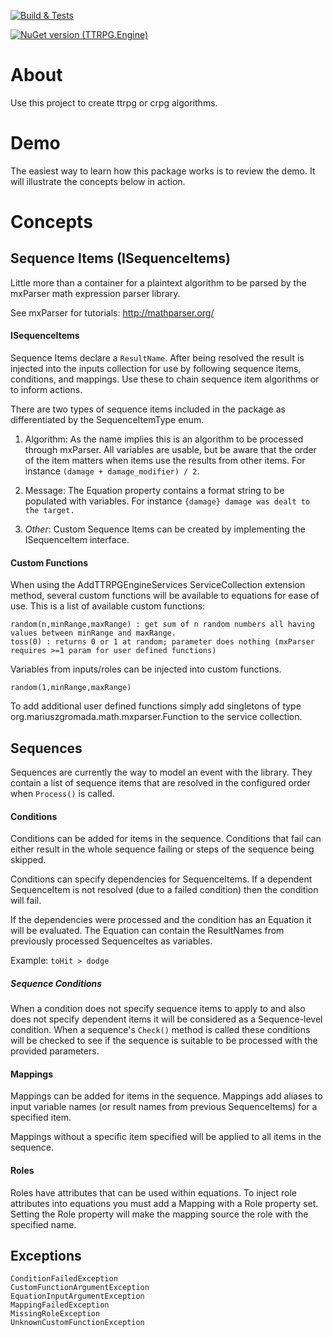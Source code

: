 ﻿[![Build & Tests](https://github.com/timjen3/ttrpg-engine/actions/workflows/dotnet.yml/badge.svg)](https://github.com/timjen3/ttrpg-engine/actions/workflows/dotnet.yml)
 
 [![NuGet version (TTRPG.Engine)](https://img.shields.io/nuget/v/TTRPG.Engine.svg?style=flat-square)](https://www.nuget.org/packages/TTRPG.Engine/)
 
 # About

Use this project to create ttrpg or crpg algorithms.

# Demo

The easiest way to learn how this package works is to review the demo. It will illustrate the concepts below in action.

# Concepts

## Sequence Items (ISequenceItems)

Little more than a container for a plaintext algorithm to be parsed by the mxParser math expression parser library.

See mxParser for tutorials: http://mathparser.org/

#### ISequenceItems

Sequence Items declare a `ResultName`. After being resolved the result is injected into the inputs collection for use by following sequence items, conditions, and mappings. Use these to chain sequence item algorithms or to inform actions.

There are two types of sequence items included in the package as differentiated by the SequenceItemType enum.

1. Algorithm: As the name implies this is an algorithm to be processed through mxParser. All variables are usable, but be aware that the order of the item matters when items use the results from other items. For instance `(damage + damage_modifier) / 2`.

2. Message: The Equation property contains a format string to be populated with variables. For instance `{damage} damage was dealt to the target.`

3. *Other*: Custom Sequence Items can be created by implementing the ISequenceItem interface.

#### Custom Functions

When using the AddTTRPGEngineServices ServiceCollection extension method, several custom functions will be available to equations for ease of use. This is a list of available custom functions:

    random(n,minRange,maxRange) : get sum of n random numbers all having values between minRange and maxRange.
    toss(0) : returns 0 or 1 at random; parameter does nothing (mxParser requires >=1 param for user defined functions)

Variables from inputs/roles can be injected into custom functions.

    random(1,minRange,maxRange)

To add additional user defined functions simply add singletons of type org.mariuszgromada.math.mxparser.Function to the service collection.

## Sequences

Sequences are currently the way to model an event with the library. They contain a list of sequence items that are resolved in the configured order when `Process()` is called.

#### Conditions 

Conditions can be added for items in the sequence. Conditions that fail can either result in the whole sequence failing or steps of the sequence being skipped.

Conditions can specify dependencies for SequenceItems. If a dependent SequenceItem is not resolved (due to a failed condition) then the condition will fail.

If the dependencies were processed and the condition has an Equation it will be evaluated. The Equation can contain the ResultNames from previously processed SequenceItes as variables.

Example: `toHit > dodge`

##### Sequence Conditions

When a condition does not specify sequence items to apply to and also does not specify dependent items it will be considered as a Sequence-level condition. When a sequence's `Check()` method is called these conditions will be checked to see if the sequence is suitable to be processed with the provided parameters.

#### Mappings

Mappings can be added for items in the sequence. Mappings add aliases to input variable names (or result names from previous SequenceItems) for a specified item.

Mappings without a specific item specified will be applied to all items in the sequence.

#### Roles

Roles have attributes that can be used within equations. To inject role attributes into equations you must add a Mapping with a Role property set. Setting the Role property will make the mapping source the role with the specified name.

## Exceptions

    ConditionFailedException
    CustomFunctionArgumentException
    EquationInputArgumentException
    MappingFailedException
    MissingRoleException
    UnknownCustomFunctionException
